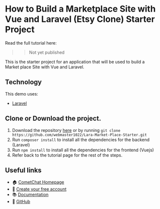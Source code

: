 # How to Build a Marketplace Site with Vue and Laravel (Etsy Clone) Starter Project

Read the full tutorial here:

> > Not yet published

This is the starter project for an application that will be used to build a Market place Site with Vue and Laravel.

## Technology

This demo uses:

-   [Laravel](https://laravel.com/)

## Clone or Download the project.

1. Download the repository [here](https://github.com/webmaster1022/Lara-Market-Place-Starter/archive/master.zip) or by running `git clone https://github.com/webmaster1022/Lara-Market-Place-Starter.git`
2. Run `composer install` to install all the dependencies for the backend (Laravel)
3. Run `npm install` to install all the dependencies for the frontend (Vuejs)
4. Refer back to the tutorial page for the rest of the steps.

## Useful links

-   🏠 [CometChat Homepage](https://www.cometchat.com/pro)
-   🚀 [Create your free account](https://app.cometchat.com/#/apps)
-   📚 [Documentation](https://prodocs.cometchat.com/docs)
-   👾 [GitHub](https://github.com/CometChat-Pro)
